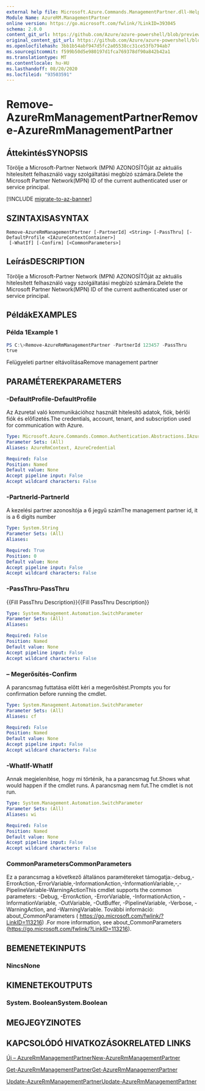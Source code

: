 ```yaml
---
external help file: Microsoft.Azure.Commands.ManagementPartner.dll-Help.xml
Module Name: AzureRM.ManagementPartner
online version: https://go.microsoft.com/fwlink/?LinkID=393045
schema: 2.0.0
content_git_url: https://github.com/Azure/azure-powershell/blob/preview/src/ResourceManager/ManagementPartner/Commands.Partner/help/Remove-AzureRmManagementPartner.md
original_content_git_url: https://github.com/Azure/azure-powershell/blob/preview/src/ResourceManager/ManagementPartner/Commands.Partner/help/Remove-AzureRmManagementPartner.md
ms.openlocfilehash: 3bb1b54abf947d5fc2a05538cc31ce53fb794ab7
ms.sourcegitcommit: f599b50d5e980197d1fca769378df90a842b42a1
ms.translationtype: MT
ms.contentlocale: hu-HU
ms.lasthandoff: 08/20/2020
ms.locfileid: "93503591"
---
```

# <span data-ttu-id="06fb0-101">Remove-AzureRmManagementPartner</span><span class="sxs-lookup"><span data-stu-id="06fb0-101">Remove-AzureRmManagementPartner</span></span>

## <span data-ttu-id="06fb0-102">Áttekintés</span><span class="sxs-lookup"><span data-stu-id="06fb0-102">SYNOPSIS</span></span>
<span data-ttu-id="06fb0-103">Törölje a Microsoft-Partner Network (MPN) AZONOSÍTÓját az aktuális hitelesített felhasználó vagy szolgáltatási megbízó számára.</span><span class="sxs-lookup"><span data-stu-id="06fb0-103">Delete the Microsoft Partner Network(MPN) ID of the current authenticated user or service principal.</span></span>

[!INCLUDE [migrate-to-az-banner](../../includes/migrate-to-az-banner.md)]

## <span data-ttu-id="06fb0-104">SZINTAXISA</span><span class="sxs-lookup"><span data-stu-id="06fb0-104">SYNTAX</span></span>

```
Remove-AzureRmManagementPartner [-PartnerId] <String> [-PassThru] [-DefaultProfile <IAzureContextContainer>]
 [-WhatIf] [-Confirm] [<CommonParameters>]
```

## <span data-ttu-id="06fb0-105">Leírás</span><span class="sxs-lookup"><span data-stu-id="06fb0-105">DESCRIPTION</span></span>
<span data-ttu-id="06fb0-106">Törölje a Microsoft-Partner Network (MPN) AZONOSÍTÓját az aktuális hitelesített felhasználó vagy szolgáltatási megbízó számára.</span><span class="sxs-lookup"><span data-stu-id="06fb0-106">Delete the Microsoft Partner Network(MPN) ID of the current authenticated user or service principal.</span></span>

## <span data-ttu-id="06fb0-107">Példák</span><span class="sxs-lookup"><span data-stu-id="06fb0-107">EXAMPLES</span></span>

### <span data-ttu-id="06fb0-108">Példa 1</span><span class="sxs-lookup"><span data-stu-id="06fb0-108">Example 1</span></span>
```powershell
PS C:\>Remove-AzureRmManagementPartner -PartnerId 123457 -PassThru
true
```

<span data-ttu-id="06fb0-109">Felügyeleti partner eltávolítása</span><span class="sxs-lookup"><span data-stu-id="06fb0-109">Remove management partner</span></span> 

## <span data-ttu-id="06fb0-110">PARAMÉTEREK</span><span class="sxs-lookup"><span data-stu-id="06fb0-110">PARAMETERS</span></span>

### <span data-ttu-id="06fb0-111">-DefaultProfile</span><span class="sxs-lookup"><span data-stu-id="06fb0-111">-DefaultProfile</span></span>
<span data-ttu-id="06fb0-112">Az Azuretal való kommunikációhoz használt hitelesítő adatok, fiók, bérlői fiók és előfizetés.</span><span class="sxs-lookup"><span data-stu-id="06fb0-112">The credentials, account, tenant, and subscription used for communication with Azure.</span></span>

```yaml
Type: Microsoft.Azure.Commands.Common.Authentication.Abstractions.IAzureContextContainer
Parameter Sets: (All)
Aliases: AzureRmContext, AzureCredential

Required: False
Position: Named
Default value: None
Accept pipeline input: False
Accept wildcard characters: False
```

### <span data-ttu-id="06fb0-113">-PartnerId</span><span class="sxs-lookup"><span data-stu-id="06fb0-113">-PartnerId</span></span>
<span data-ttu-id="06fb0-114">A kezelési partner azonosítója a 6 jegyű szám</span><span class="sxs-lookup"><span data-stu-id="06fb0-114">The management partner id, it is a 6 digits number</span></span>

```yaml
Type: System.String
Parameter Sets: (All)
Aliases:

Required: True
Position: 0
Default value: None
Accept pipeline input: False
Accept wildcard characters: False
```

### <span data-ttu-id="06fb0-115">-PassThru</span><span class="sxs-lookup"><span data-stu-id="06fb0-115">-PassThru</span></span>
<span data-ttu-id="06fb0-116">{{Fill PassThru Description}}</span><span class="sxs-lookup"><span data-stu-id="06fb0-116">{{Fill PassThru Description}}</span></span>

```yaml
Type: System.Management.Automation.SwitchParameter
Parameter Sets: (All)
Aliases:

Required: False
Position: Named
Default value: None
Accept pipeline input: False
Accept wildcard characters: False
```

### <span data-ttu-id="06fb0-117">– Megerősítés</span><span class="sxs-lookup"><span data-stu-id="06fb0-117">-Confirm</span></span>
<span data-ttu-id="06fb0-118">A parancsmag futtatása előtt kéri a megerősítést.</span><span class="sxs-lookup"><span data-stu-id="06fb0-118">Prompts you for confirmation before running the cmdlet.</span></span>

```yaml
Type: System.Management.Automation.SwitchParameter
Parameter Sets: (All)
Aliases: cf

Required: False
Position: Named
Default value: None
Accept pipeline input: False
Accept wildcard characters: False
```

### <span data-ttu-id="06fb0-119">-WhatIf</span><span class="sxs-lookup"><span data-stu-id="06fb0-119">-WhatIf</span></span>
<span data-ttu-id="06fb0-120">Annak megjelenítése, hogy mi történik, ha a parancsmag fut.</span><span class="sxs-lookup"><span data-stu-id="06fb0-120">Shows what would happen if the cmdlet runs.</span></span>
<span data-ttu-id="06fb0-121">A parancsmag nem fut.</span><span class="sxs-lookup"><span data-stu-id="06fb0-121">The cmdlet is not run.</span></span>

```yaml
Type: System.Management.Automation.SwitchParameter
Parameter Sets: (All)
Aliases: wi

Required: False
Position: Named
Default value: None
Accept pipeline input: False
Accept wildcard characters: False
```

### <span data-ttu-id="06fb0-122">CommonParameters</span><span class="sxs-lookup"><span data-stu-id="06fb0-122">CommonParameters</span></span>
<span data-ttu-id="06fb0-123">Ez a parancsmag a következő általános paramétereket támogatja:-debug,-ErrorAction,-ErrorVariable,-InformationAction,-InformationVariable,-,-PipelineVariable-WarningAction</span><span class="sxs-lookup"><span data-stu-id="06fb0-123">This cmdlet supports the common parameters: -Debug, -ErrorAction, -ErrorVariable, -InformationAction, -InformationVariable, -OutVariable, -OutBuffer, -PipelineVariable, -Verbose, -WarningAction, and -WarningVariable.</span></span> <span data-ttu-id="06fb0-124">További információ: about_CommonParameters ( https://go.microsoft.com/fwlink/?LinkID=113216) .</span><span class="sxs-lookup"><span data-stu-id="06fb0-124">For more information, see about_CommonParameters (https://go.microsoft.com/fwlink/?LinkID=113216).</span></span>

## <span data-ttu-id="06fb0-125">BEMENETEK</span><span class="sxs-lookup"><span data-stu-id="06fb0-125">INPUTS</span></span>

### <span data-ttu-id="06fb0-126">Nincs</span><span class="sxs-lookup"><span data-stu-id="06fb0-126">None</span></span>

## <span data-ttu-id="06fb0-127">KIMENETEK</span><span class="sxs-lookup"><span data-stu-id="06fb0-127">OUTPUTS</span></span>

### <span data-ttu-id="06fb0-128">System. Boolean</span><span class="sxs-lookup"><span data-stu-id="06fb0-128">System.Boolean</span></span>

## <span data-ttu-id="06fb0-129">MEGJEGYZI</span><span class="sxs-lookup"><span data-stu-id="06fb0-129">NOTES</span></span>

## <span data-ttu-id="06fb0-130">KAPCSOLÓDÓ HIVATKOZÁSOK</span><span class="sxs-lookup"><span data-stu-id="06fb0-130">RELATED LINKS</span></span>

[<span data-ttu-id="06fb0-131">Új – AzureRmManagementPartner</span><span class="sxs-lookup"><span data-stu-id="06fb0-131">New-AzureRmManagementPartner</span></span>](./New-AzureRmManagementPartner.md)

[<span data-ttu-id="06fb0-132">Get-AzureRmManagementPartner</span><span class="sxs-lookup"><span data-stu-id="06fb0-132">Get-AzureRmManagementPartner</span></span>](./Get-AzureRmManagementPartner.md)

[<span data-ttu-id="06fb0-133">Update-AzureRmManagementPartner</span><span class="sxs-lookup"><span data-stu-id="06fb0-133">Update-AzureRmManagementPartner</span></span>](./Update-AzureRmManagementPartner.md)
